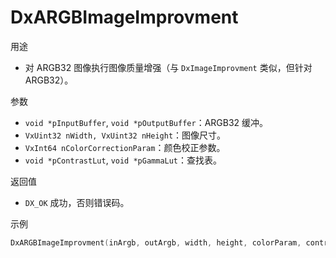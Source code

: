 # DxARGBImageImprovment

用途
- 对 ARGB32 图像执行图像质量增强（与 `DxImageImprovment` 类似，但针对 ARGB32）。

参数
- `void *pInputBuffer`, `void *pOutputBuffer`：ARGB32 缓冲。
- `VxUint32 nWidth, VxUint32 nHeight`：图像尺寸。
- `VxInt64 nColorCorrectionParam`：颜色校正参数。
- `void *pContrastLut`, `void *pGammaLut`：查找表。

返回值
- `DX_OK` 成功，否则错误码。

示例
```c
DxARGBImageImprovment(inArgb, outArgb, width, height, colorParam, contrastLut, gammaLut);
```